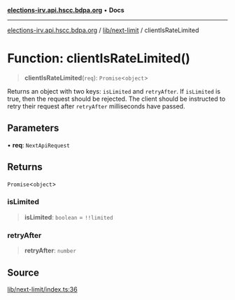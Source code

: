 [**elections-irv.api.hscc.bdpa.org**](../../../README.md) • **Docs**

***

[elections-irv.api.hscc.bdpa.org](../../../README.md) / [lib/next-limit](../README.md) / clientIsRateLimited

# Function: clientIsRateLimited()

> **clientIsRateLimited**(`req`): `Promise`\<`object`\>

Returns an object with two keys: `isLimited` and `retryAfter`. If `isLimited`
is true, then the request should be rejected. The client should be instructed
to retry their request after `retryAfter` milliseconds have passed.

## Parameters

• **req**: `NextApiRequest`

## Returns

`Promise`\<`object`\>

### isLimited

> **isLimited**: `boolean` = `!!limited`

### retryAfter

> **retryAfter**: `number`

## Source

[lib/next-limit/index.ts:36](https://github.com/Xunnamius/elections_irv.api.hscc.bdpa.org/blob/c917ea60595d63d322e4038beb12d08f7d64cdd2/lib/next-limit/index.ts#L36)
